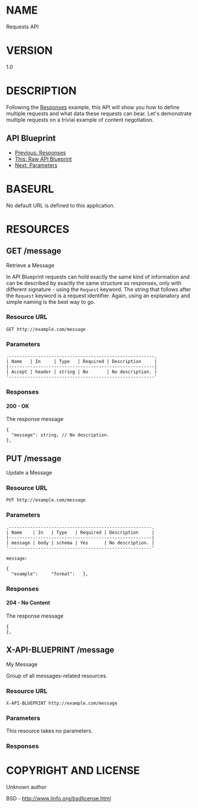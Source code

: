 # NAME

Requests API

# VERSION

1.0

# DESCRIPTION

Following the [Responses](05.%20Responses.md) example, this API will show you how to define multiple requests and what data these requests can bear. Let's demonstrate multiple requests on a trivial example of content negotiation.

## API Blueprint
+ [Previous: Responses](05.%20Responses.md)
+ [This: Raw API Blueprint](https://raw.github.com/apiaryio/api-blueprint/master/examples/06.%20Requests.md)
+ [Next: Parameters](07.%20Parameters.md)

# BASEURL

No default URL is defined to this application.

# RESOURCES

## GET /message

Retrieve a Message

In API Blueprint requests can hold exactly the same kind of information and can be described by exactly the same structure as responses, only with different signature - using the `Request` keyword. The string that follows after the `Request` keyword is a request identifier. Again, using an explanatory and simple naming is the best way to go.

### Resource URL

    GET http://example.com/message

### Parameters

    .-------------------------------------------------------.
    | Name   | In     | Type   | Required | Description     |
    |-------------------------------------------------------|
    | Accept | header | string | No       | No description. |
    '-------------------------------------------------------'

### Responses

#### 200 - OK

The response message

    {
      "message": string, // No description.
    },

## PUT /message

Update a Message

### Resource URL

    PUT http://example.com/message

### Parameters

    .------------------------------------------------------.
    | Name    | In   | Type   | Required | Description     |
    |------------------------------------------------------|
    | message | body | schema | Yes      | No description. |
    '------------------------------------------------------'

    message:

    {
      "example":     "format":   },

### Responses

#### 204 - No Content

The response message

    {
    },

## X-API-BLUEPRINT /message

My Message

Group of all messages-related resources.

### Resource URL

    X-API-BLUEPRINT http://example.com/message

### Parameters

This resource takes no parameters.

### Responses

# COPYRIGHT AND LICENSE

Unknown author

BSD - http://www.linfo.org/bsdlicense.html
